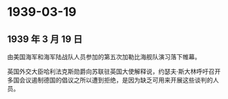 # 1939-03-19

## 1939 年 3 月 19 日

由美国海军和海军陆战队人员参加的第五次加勒比海舰队演习落下帷幕。

英国外交大臣哈利法克斯勋爵向苏联驻英国大使解释说，约瑟夫·斯大林呼吁召开多国会议遏制德国的倡议之所以遭到拒绝，是因为缺乏可用来开展这些谈判的人员。

